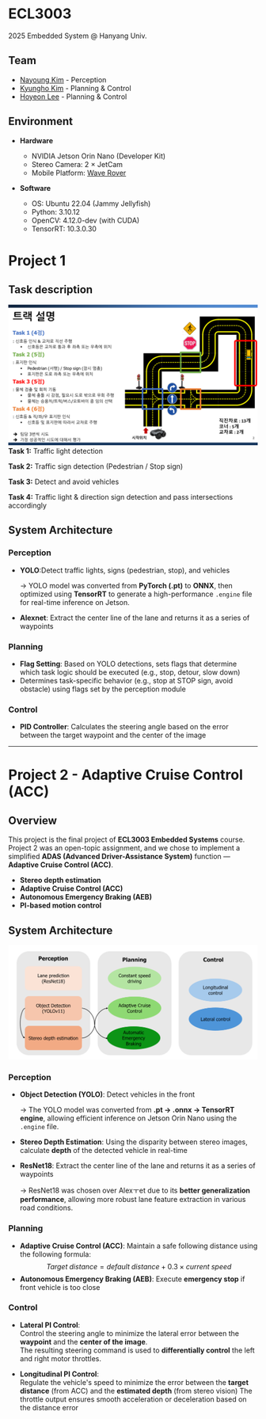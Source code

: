 # ECL3003
2025 Embedded System @ Hanyang Univ.

## Team
- [Nayoung Kim](https://github.com/nayoungk1m) - Perception
- [Kyungho Kim](https://github.com/Ue-ueo) - Planning & Control
- [Hoyeon Lee](https://github.com/2ddada) - Planning & Control

## Environment
- **Hardware**
  - NVIDIA Jetson Orin Nano (Developer Kit)
  - Stereo Camera: 2 × JetCam
  - Mobile Platform: [Wave Rover](https://www.waveshare.com/wiki/WAVE_ROVER)

- **Software**
  - OS: Ubuntu 22.04 (Jammy Jellyfish)
  - Python: 3.10.12
  - OpenCV: 4.12.0-dev (with CUDA)
  - TensorRT: 10.3.0.30

# Project 1
## Task description
![Project1 Task Description](docs/project1.png)
**Task 1:** Traffic light detection

**Task 2:** Traffic sign detection (Pedestrian / Stop sign)

**Task 3:** Detect and avoid vehicles

**Task 4:** Traffic light & direction sign detection and pass intersections accordingly

## System Architecture
### Perception
- **YOLO**:Detect traffic lights, signs (pedestrian, stop), and vehicles

  → YOLO model was converted from **PyTorch (.pt)** to **ONNX**, then optimized using **TensorRT** to generate a high-performance `.engine` file for real-time inference on Jetson.
- **Alexnet**: Extract the center line of the lane and returns it as a series of waypoints

### Planning
- **Flag Setting**: Based on YOLO detections, sets flags that determine which task logic should be executed (e.g., stop, detour, slow down)
- Determines task-specific behavior (e.g., stop at STOP sign, avoid obstacle) using flags set by the perception module

### Control
- **PID Controller**: Calculates the steering angle based on the error between the target waypoint and the center of the image

---

# Project 2 - Adaptive Cruise Control (ACC)
## Overview
This project is the final project of **ECL3003 Embedded Systems** course.  
Project 2 was an open-topic assignment, and we chose to implement a simplified **ADAS (Advanced Driver-Assistance System)** function — **Adaptive Cruise Control (ACC)**.

- **Stereo depth estimation**  
- **Adaptive Cruise Control (ACC)**  
- **Autonomous Emergency Braking (AEB)**  
- **PI-based motion control**

## System Architecture
![Project 2 System Architecture](docs/project2.png)
### Perception
- **Object Detection (YOLO)**: Detect vehicles in the front

  → The YOLO model was converted from **.pt → .onnx → TensorRT engine**, allowing efficient inference on Jetson Orin Nano using the `.engine` file.
- **Stereo Depth Estimation**: Using the disparity between stereo images, calculate **depth** of the detected vehicle in real-time
- **ResNet18**: Extract the center line of the lane and returns it as a series of waypoints

  → ResNet18 was chosen over Alexㅜet due to its **better generalization performance**, allowing more robust lane feature extraction in various road conditions.

### Planning
- **Adaptive Cruise Control (ACC)**: Maintain a safe following distance using the following formula:
$$Target\; distance = default\;distance + 0.3 × current\; speed$$
- **Autonomous Emergency Braking (AEB)**: Execute **emergency stop** if front vehicle is too close

### Control
- **Lateral PI Control**:  
  Control the steering angle to minimize the lateral error between the **waypoint** and the **center of the image**.  
  The resulting steering command is used to **differentially control** the left and right motor throttles.

- **Longitudinal PI Control**:  
  Regulate the vehicle's speed to minimize the error between the **target distance** (from ACC) and the **estimated depth** (from stereo vision)
  The throttle output ensures smooth acceleration or deceleration based on the distance error